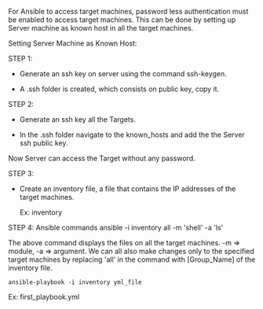 For Ansible to access target machines, password less authentication must be enabled to access target machines. This can be done by setting up Server machine as known host in all the target machines.

Setting Server Machine as Known Host:

STEP 1:

- Generate an ssh key on server using the command ssh-keygen.

- A .ssh folder is created, which consists on public key, copy it.


STEP 2:

- Generate an ssh key all the Targets.

- In the .ssh folder navigate to the known_hosts and add the the Server ssh public key.

Now Server can access the Target without any password.


STEP 3:

- Create an inventory file, a file that contains the IP addresses of the target machines.
  
  Ex: inventory

STEP 4: Ansible commands
    ansible -i inventory all -m 'shell' -a 'ls'

The above command displays the files on all the target machines. -m => module, -a => argument. We can all also make changes only to the specified target machines by replacing 'all' in the command with [Group_Name] of the inventory file.


    ansible-playbook -i inventory yml_file
  Ex: first_playbook.yml







